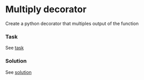 # Multiply decorator

Create a python decorator that multiples output of the function

### Task

See [task](./task.py)

### Solution

See [solution](./solution.py)
